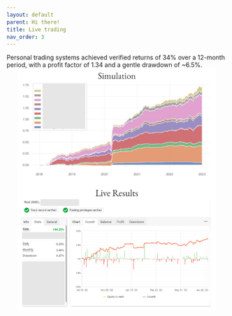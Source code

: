 ```yaml
---
layout: default
parent: Hi there!
title: Live trading
nav_order: 3
---
```

Personal trading systems achieved verified returns of 34% over a 12-month period, with a profit factor of 1.34 and a gentle drawdown of ~6.5%.   
<img src="../img/LiveTradingResults.png" align="center" style="display:block;margin:0 auto;max-width:90%;"> 
